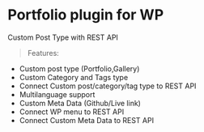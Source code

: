 #  Portfolio plugin for WP
Custom Post Type with REST API

> Features:

- Custom post type (Portfolio,Gallery)
- Custom Category and Tags type
- Connect Custom post/category/tag type to REST API
- Multilanguage support
- Custom Meta Data (Github/Live link)
- Connect WP menu to REST API
- Connect Custom Meta Data to REST API





